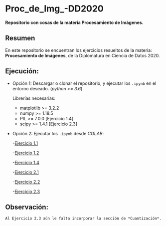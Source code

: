 # Proc_de_Img_-DD2020

**Repositorio con cosas de la materia Procesamiento de Imágenes.**

## Resumen
En este repositorio se encuentran los ejercicios resueltos de la materia: **Procesamiento de Imágenes**, 
de la Diplomatura en Ciencia de Datos 2020.


## Ejecución:

- Opción 1: Descargar o clonar el repositorio, y ejecutar los ``.ipynb`` en el entorno deseado. (_python >= 3.6_)

    Librerías necesarias:
    
    - matplotlib >= 3.2.2
    - numpy      >= 1.18.5
    - PIL        >= 7.0.0 [Ejercicio 1.4]
    - scipy      >= 1.4.1 [Ejercicio 2.3]

- Opción 2: Ejecutar los ``.ipynb`` desde *COLAB*:

    -[Ejercicio 1.1](https://colab.research.google.com/github/Gianuzzi/Proc_de_Img_-DD2020/blob/main/Ejercicio1.1.ipynb)
    
    -[Ejercicio 1.2](https://colab.research.google.com/github/Gianuzzi/Proc_de_Img_-DD2020/blob/main/Ejercicio1.2.ipynb)
    
    -[Ejercicio 1.4](https://colab.research.google.com/github/Gianuzzi/Proc_de_Img_-DD2020/blob/main/Ejercicio1.4.ipynb)
    
    -[Ejercicio 2.1](https://colab.research.google.com/github/Gianuzzi/Proc_de_Img_-DD2020/blob/main/Ejercicio2.1.ipynb)

    -[Ejercicio 2.2](https://colab.research.google.com/github/Gianuzzi/Proc_de_Img_-DD2020/blob/main/Ejercicio2.2.ipynb)

    -[Ejercicio 2.3](https://colab.research.google.com/github/Gianuzzi/Proc_de_Img_-DD2020/blob/main/Ejercicio2.3.ipynb)

## Observación:
    Al Ejercicio 2.3 aún le falta incorporar la sección de *Cuantización*.